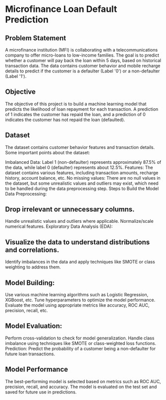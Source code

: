 # Microfinance Loan Default Prediction
## Problem Statement
A microfinance institution (MFI) is collaborating with a telecommunications company to offer micro-loans to low-income families. The goal is to predict whether a customer will pay back the loan within 5 days, based on historical transaction data. The data contains customer behavior and mobile recharge details to predict if the customer is a defaulter (Label '0') or a non-defaulter (Label '1').

## Objective
The objective of this project is to build a machine learning model that predicts the likelihood of loan repayment for each transaction. A prediction of 1 indicates the customer has repaid the loan, and a prediction of 0 indicates the customer has not repaid the loan (defaulted).

## Dataset
The dataset contains customer behavior features and transaction details. Some important points about the dataset:

Imbalanced Data: Label 1 (non-defaulter) represents approximately 87.5% of the data, while label 0 (defaulter) represents about 12.5%.
Features: The dataset contains various features, including transaction amounts, recharge history, account balance, etc.
No missing values: There are no null values in the dataset, but some unrealistic values and outliers may exist, which need to be handled during the data preprocessing step.
Steps to Build the Model
Data Preprocessing:

## Drop irrelevant or unnecessary columns.
Handle unrealistic values and outliers where applicable.
Normalize/scale numerical features.
Exploratory Data Analysis (EDA):

## Visualize the data to understand distributions and correlations.
Identify imbalances in the data and apply techniques like SMOTE or class weighting to address them.
## Model Building:
Use various machine learning algorithms such as Logistic Regression, XGBoost, etc.
Tune hyperparameters to optimize the model performance.
Evaluate the model using appropriate metrics like accuracy, ROC AUC, precision, recall, etc.

## Model Evaluation:
Perform cross-validation to check for model generalization.
Handle class imbalance using techniques like SMOTE or class-weighted loss functions.
Prediction:
Predict the probability of a customer being a non-defaulter for future loan transactions.

## Model Performance
The best-performing model is selected based on metrics such as ROC AUC, precision, recall, and accuracy. The model is evaluated on the test set and saved for future use in predictions.
